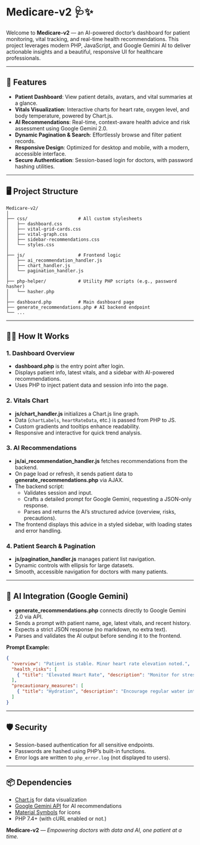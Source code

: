 # Medicare-v2 🩺✨

Welcome to **Medicare-v2** — an AI-powered doctor’s dashboard for patient monitoring, vital tracking, and real-time health recommendations. This project leverages modern PHP, JavaScript, and Google Gemini AI to deliver actionable insights and a beautiful, responsive UI for healthcare professionals.

---

## 🚀 Features

- **Patient Dashboard**: View patient details, avatars, and vital summaries at a glance.
- **Vitals Visualization**: Interactive charts for heart rate, oxygen level, and body temperature, powered by Chart.js.
- **AI Recommendations**: Real-time, context-aware health advice and risk assessment using Google Gemini 2.0.
- **Dynamic Pagination & Search**: Effortlessly browse and filter patient records.
- **Responsive Design**: Optimized for desktop and mobile, with a modern, accessible interface.
- **Secure Authentication**: Session-based login for doctors, with password hashing utilities.

---

## 🖥️ Project Structure

```
Medicare-v2/
│
├── css/                   # All custom stylesheets
│   ├── dashboard.css
│   ├── vital-grid-cards.css
│   ├── vital-graph.css
│   ├── sidebar-recommendations.css
│   └── styles.css
│
├── js/                    # Frontend logic
│   ├── ai_recommendation_handler.js
│   ├── chart_handler.js
│   └── pagination_handler.js
│
├── php-helper/            # Utility PHP scripts (e.g., password hasher)
│   └── hasher.php
│
├── dashboard.php          # Main dashboard page
├── generate_recommendations.php # AI backend endpoint
└── ...
```

---

## 🧑‍⚕️ How It Works

### 1. **Dashboard Overview**

- **dashboard.php** is the entry point after login.
- Displays patient info, latest vitals, and a sidebar with AI-powered recommendations.
- Uses PHP to inject patient data and session info into the page.

### 2. **Vitals Chart**

- **js/chart_handler.js** initializes a Chart.js line graph.
- Data (`chartLabels`, `heartRateData`, etc.) is passed from PHP to JS.
- Custom gradients and tooltips enhance readability.
- Responsive and interactive for quick trend analysis.

### 3. **AI Recommendations**

- **js/ai_recommendation_handler.js** fetches recommendations from the backend.
- On page load or refresh, it sends patient data to **generate_recommendations.php** via AJAX.
- The backend script:
  - Validates session and input.
  - Crafts a detailed prompt for Google Gemini, requesting a JSON-only response.
  - Parses and returns the AI’s structured advice (overview, risks, precautions).
- The frontend displays this advice in a styled sidebar, with loading states and error handling.

### 4. **Patient Search & Pagination**

- **js/pagination_handler.js** manages patient list navigation.
- Dynamic controls with ellipsis for large datasets.
- Smooth, accessible navigation for doctors with many patients.

---

## 🤖 AI Integration (Google Gemini)

- **generate_recommendations.php** connects directly to Google Gemini 2.0 via API.
- Sends a prompt with patient name, age, latest vitals, and recent history.
- Expects a strict JSON response (no markdown, no extra text).
- Parses and validates the AI output before sending it to the frontend.

**Prompt Example:**
```json
{
  "overview": "Patient is stable. Minor heart rate elevation noted.",
  "health_risks": [
    { "title": "Elevated Heart Rate", "description": "Monitor for stress or exertion." }
  ],
  "precautionary_measures": [
    { "title": "Hydration", "description": "Encourage regular water intake." }
  ]
}
```

---

## 🛡️ Security

- Session-based authentication for all sensitive endpoints.
- Passwords are hashed using PHP’s built-in functions.
- Error logs are written to `php_error.log` (not displayed to users).

---

## 📦 Dependencies

- [Chart.js](https://www.chartjs.org/) for data visualization
- [Google Gemini API](https://ai.google.dev/) for AI recommendations
- [Material Symbols](https://fonts.google.com/icons) for icons
- PHP 7.4+ (with cURL enabled or not.)

**Medicare-v2** — _Empowering doctors with data and AI, one patient at a time._
